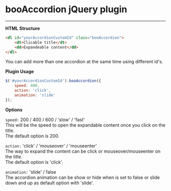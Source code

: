 booAccordion jQuery plugin
==========================
--------------------------

**HTML Structure**

```html
<dl id="yourAccordionCustomId" class="booAccordion">
    <dt>Clicable title</dt>
    <dd>Expandeable content</dd>
</dl>
```
   
You can add more than one accordion at the same time using different id's.
   
**Plugin Usage**

```javascript
$('#yourAccordionCustomId').booAccordion({
    speed: 400,
    action: 'click',
    animation: 'slide'
});
```
   
**Options**

```speed:``` 200 / 400 / 600 / 'slow' / 'fast'  
This will be the speed to open the expandable content once you click on the title.    
The default option is 200.   
   
```action:``` 'click' / 'mouseover' / 'mouseenter'   
The way to expand the content can be click or mouseover/mouseenter on the title.   
The default option is 'click'.   
   
```animation:``` 'slide' / false   
The accordion animation can be show or hide when is set to false or slide down and up as default option with 'slide'.

